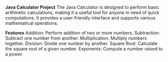 **Java Calculator Project**
The Java Calculator is designed to perform basic arithmetic calculations, making it a useful tool for anyone in need of quick computations. It provides a user-friendly interface and supports various mathematical operations.

**Features**
Addition: Perform addition of two or more numbers.
Subtraction: Subtract one number from another.
Multiplication: Multiply numbers together.
Division: Divide one number by another.
Square Root: Calculate the square root of a given number.
Exponents: Compute a number raised to a power.
